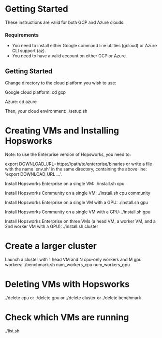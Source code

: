 Getting Started
=======================


These instructions are valid for both GCP and Azure clouds.

### Requirements

* You need to install either Google command line utilties (gcloud) or Azure CLI support (az).
* You need to have a valid account on either GCP or Azure.


## Getting Started

Change directory to the cloud platform you wish to use:

Google cloud platform:
cd gcp 

Azure:
cd azure

Then, your cloud environment:
./setup.sh


Creating VMs and Installing Hopsworks
===============================

Note: to use the Enterprise version of Hopsworks, you need to:

export DOWNLOAD_URL=https://path/to/enterprise/binaries
or write a file with the name 'env.sh' in the same directory, containing the above line: 'export DOWNLOAD_URL ...'.


Install Hopsworks Enterprise on a single VM:
./install.sh cpu

Install Hopsworks Community on a single VM:
./install.sh cpu community


Install Hopsworks Enterprise on a single VM with a GPU:
./install.sh gpu

Install Hopsworks Community on a single VM with a GPU:
./install.sh gpu

Install Hopsworks Enterprise on three VMs (a head VM, a worker VM, and a 2nd worker VM with a GPU):
./install.sh cluster


Create a larger cluster
===============================

Launch a cluster with 1 head VM and N cpu-only workers and M gpu workers:
./benchmark.sh num_workers_cpu num_workers_gpu


Deleting VMs with Hopsworks
===============================

./delete cpu
or
./delete gpu
or
./delete cluster
or
./delete benchmark

Check which VMs are running
===============================

./list.sh
